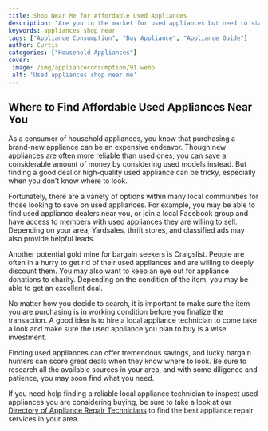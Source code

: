 ```yaml
---
title: Shop Near Me for Affordable Used Appliances
description: "Are you in the market for used appliances but need to stay on a budget Look no further shop near you for affordable used appliances Get all the value without breaking the bank"
keywords: appliances shop near
tags: ["Appliance Consumption", "Buy Appliance", "Appliance Guide"]
author: Curtis
categories: ["Household Appliances"]
cover: 
 image: /img/applianceconsumption/91.webp
 alt: 'Used appliances shop near me'
---
```

## Where to Find Affordable Used Appliances Near You 
As a consumer of household appliances, you know that purchasing a brand-new appliance can be an expensive endeavor. Though new appliances are often more reliable than used ones, you can save a considerable amount of money by considering used models instead. But finding a good deal or high-quality used appliance can be tricky, especially when you don’t know where to look. 

Fortunately, there are a variety of options within many local communities for those looking to save on used appliances. For example, you may be able to find used appliance dealers near you, or join a local Facebook group and have access to members with used appliances they are willing to sell. Depending on your area, Yardsales, thrift stores, and classified ads may also provide helpful leads. 

Another potential gold mine for bargain seekers is Craigslist. People are often in a hurry to get rid of their used appliances and are willing to deeply discount them. You may also want to keep an eye out for appliance donations to charity. Depending on the condition of the item, you may be able to get an excellent deal.

No matter how you decide to search, it is important to make sure the item you are purchasing is in working condition before you finalize the transaction. A good idea is to hire a local appliance technician to come take a look and make sure the used appliance you plan to buy is a wise investment.

Finding used appliances can offer tremendous savings, and lucky bargain hunters can score great deals when they know where to look. Be sure to research all the available sources in your area, and with some diligence and patience, you may soon find what you need. 

If you need help finding a reliable local appliance technician to inspect used appliances you are considering buying, be sure to take a look at our [Directory of Appliance Repair Technicians](./pages/appliance-repair-technicians) to find the best appliance repair services in your area.
